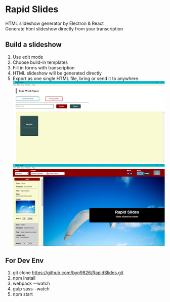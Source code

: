 # Rapid Slides
HTML slideshow generator by Electron & React  
Generate html slideshow directly from your transcription

Build a slideshow
--
1. Use edit mode  
2. Choose build-in templates  
3. Fill in forms with transcription   
4. HTML slideshow will be generated directly  
5. Export as one single HTML file, bring or send it to anywhere.  
![Legend](https://raw.githubusercontent.com/byn9826/RapidSlides/master/~legend/0.jpg)  
![Legend](https://raw.githubusercontent.com/byn9826/RapidSlides/master/~legend/1.jpg)

For Dev Env
--
1. git clone https://github.com/byn9826/RapidSlides.git  
2. npm install  
3. webpack --watch  
4. gulp sass--watch  
5. npm start  